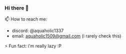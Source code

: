 ### Hi there 👋
📫 How to reach me:
- discord: @aquaholic1337
- email: aquaholic1509@gmail.com (i rarely check this)

⚡ Fun fact: i'm really lazy :P
